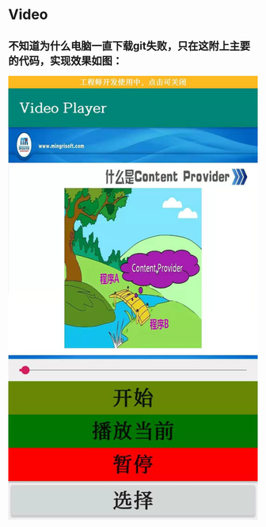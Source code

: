 # Video

不知道为什么电脑一直下载git失败，只在这附上主要的代码，实现效果如图：
------
![](https://github.com/hhjiayou/Video/blob/master/%E5%BE%AE%E4%BF%A1%E5%9B%BE%E7%89%87.jpg)
